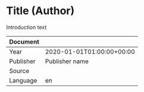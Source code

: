 # Title (Author)

Introduction text

| Document | |
|-|-|
| Year | 2020-01-01T01:00:00+00:00 |
| Publisher | Publisher name |
| Source |  |
| Language | en |

